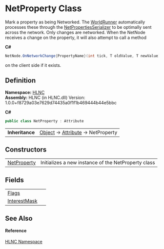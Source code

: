 # NetProperty Class


Mark a property as being Networked. The <a href="T_HLNC_WorldRunner">WorldRunner</a> automatically processes these through the <a href="T_HLNC_Serialization_Serializers_NetPropertiesSerializer">NetPropertiesSerializer</a> to be optimally sent across the network. Only changes are networked. When the NetNode receives a change on the property, it will also attempt to call a method 

**C#**  
``` C#
NetNode.OnNetworkChange{PropertyName}(int tick, T oldValue, T newValue)
```
 on the client side if it exists.



## Definition
**Namespace:** <a href="N_HLNC">HLNC</a>  
**Assembly:** HLNC (in HLNC.dll) Version: 1.0.0+f8729a03e7629d74435a0f1f1b469444b44e5bbc

**C#**
``` C#
public class NetProperty : Attribute
```

<table><tr><td><strong>Inheritance</strong></td><td><a href="https://learn.microsoft.com/dotnet/api/system.object" target="_blank" rel="noopener noreferrer">Object</a>  →  <a href="https://learn.microsoft.com/dotnet/api/system.attribute" target="_blank" rel="noopener noreferrer">Attribute</a>  →  NetProperty</td></tr>
</table>



## Constructors
<table>
<tr>
<td><a href="M_HLNC_NetProperty__ctor">NetProperty</a></td>
<td>Initializes a new instance of the NetProperty class</td></tr>
</table>

## Fields
<table>
<tr>
<td><a href="F_HLNC_NetProperty_Flags">Flags</a></td>
<td> </td></tr>
<tr>
<td><a href="F_HLNC_NetProperty_InterestMask">InterestMask</a></td>
<td> </td></tr>
</table>

## See Also


#### Reference
<a href="N_HLNC">HLNC Namespace</a>  
